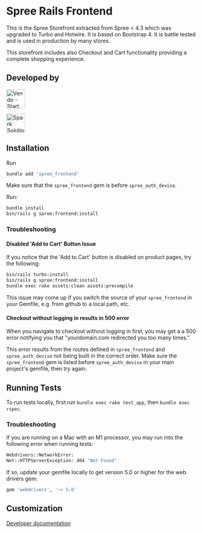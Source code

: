 # Spree Rails Frontend

This is the Spree Storefront extracted from Spree < 4.3 which was upgraded to Turbo and Hotwire.
It is based on Bootstrap 4. It is battle tested and is used in production by many stores.

This storefront includes also Checkout and Cart functionality providing a complete shopping experience.

## Developed by

<a href="https://getvendo.com?utm_source=spree_auth_github"><img src="https://cdn.getvendo.com/assets/vendo-logo-4bda02af8c99bc2ecc5a400120f0ebe4eafcd385e02e25f198a8c355ab75d1ff.png" height=50 alt="Vendo - Start your own multi-brand marketplace" /></a>

<a href="http://sparksolutions.co?utm_source=github"><img src="https://sparksolutions.co/wp-content/themes/sparksolutions/images/logo.svg" height=50 alt="Spark Solutions - Ruby on Rails and Spree Commerce developers"></a>

## Installation

Run

```bash
bundle add 'spree_frontend'
```

Make sure that the `spree_frontend` gem is before `spree_auth_devise`.

Run:

```bash
bundle install
bin/rails g spree:frontend:install
```

### Troubleshooting

#### Disabled 'Add to Cart' Button Issue

If you notice that the 'Add to Cart' button is disabled on product pages, try the following:
  
  ```bash
  bin/rails turbo:install
  bin/rails g spree:frontend:install
  bundle exec rake assets:clean assets:precompile
  ```

This issue may come up if you switch the source of your `spree_frontend` in your Gemfile, e.g. from github to a local path, etc.

#### Checkout without logging in results in 500 error

When you navigate to checkout without logging in first, you may get a a 500 error notifying you that "yourdomain.com redirected you too many times."

This error results from the routes defined in `spree_frontend` and `spree_auth_devise` not being built in the correct order. Make sure the `spree_frontend` gem is listed before `spree_auth_devise` in your main project's gemfile, then try again.

## Running Tests

To run tests locally, first run `bundle exec rake test_app`, then `bundle exec rspec`.

### Troubleshooting

If you are running on a Mac with an M1 processor, you may run into the following error when running tests:

```bash
Webdrivers::NetworkError:
Net::HTTPServerException: 404 "Not Found"
```

If so, update your gemfile locally to get version 5.0 or higher for the web drivers gem:

```bash
gem 'webdrivers', '~> 5.0'
```

## Customization

[Developer documentation](https://dev-docs.spreecommerce.org/customization/storefront)
